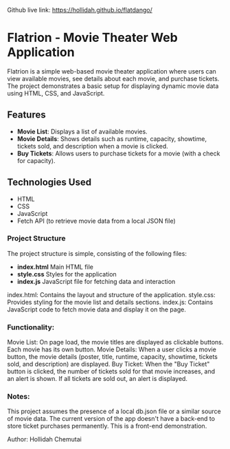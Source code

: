 Github live link: https://hollidah.github.io/flatdango/

# Flatrion - Movie Theater Web Application

Flatrion is a simple web-based movie theater application where users can view available movies, see details about each movie, and purchase tickets. The project demonstrates a basic setup for displaying dynamic movie data using HTML, CSS, and JavaScript.

## Features

- **Movie List**: Displays a list of available movies.
- **Movie Details**: Shows details such as runtime, capacity, showtime, tickets sold, and description when a movie is clicked.
- **Buy Tickets**: Allows users to purchase tickets for a movie (with a check for capacity).

## Technologies Used

- HTML
- CSS
- JavaScript 
- Fetch API (to retrieve movie data from a local JSON file)

### Project Structure

The project structure is simple, consisting of the following files:

   - **index.html**    Main HTML file
   - **style.css**     Styles for the application
   - **index.js**      JavaScript file for fetching data and interaction

index.html: Contains the layout and structure of the application.
style.css: Provides styling for the movie list and details sections.
index.js: Contains JavaScript code to fetch movie data and display it on the page.

### Functionality:

Movie List: On page load, the movie titles are displayed as clickable buttons. Each movie has its own button.
Movie Details: When a user clicks a movie button, the movie details (poster, title, runtime, capacity, showtime, tickets sold, and description) are displayed.
Buy Ticket: When the "Buy Ticket" button is clicked, the number of tickets sold for that movie increases, and an alert is shown. If all tickets are sold out, an alert is displayed.

### Notes:

This project assumes the presence of a local db.json file or a similar source of movie data.
The current version of the app doesn't have a back-end to store ticket purchases permanently. This is a front-end demonstration.

Author: Hollidah Chemutai
